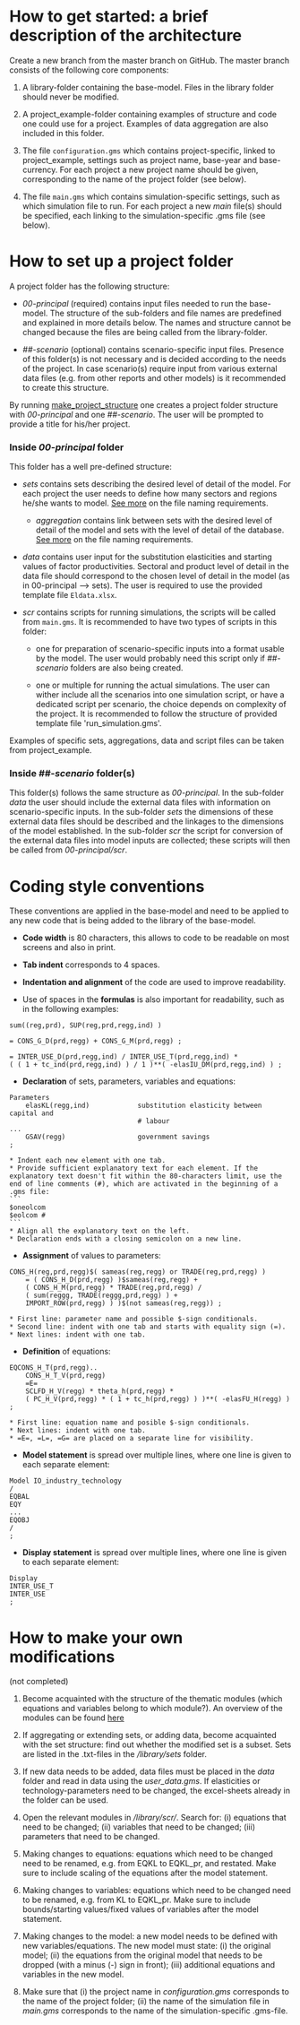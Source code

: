 # How to get started: a brief description of the architecture

Create a new branch from the master branch on GitHub. The master branch consists of the following core components:

1. A library-folder containing the base-model. Files in the library folder should never be modified.

2. A project_example-folder containing examples of structure and code one could use for a project. Examples of data aggregation are also included in this folder.

3. The file `configuration.gms` which contains project-specific, linked to project_example, settings such as project name, base-year and base-currency. For each project a new project name should be given, corresponding to the name of the project folder (see below).

4. The file `main.gms` which contains simulation-specific settings, such as which simulation file to run. For each project a new *main* file(s) should be specified, each linking to the simulation-specific .gms file (see below).

# How to set up a project folder

A project folder has the following structure:

* *00-principal* (required) contains input files needed to run the base-model. The structure of the sub-folders and file names are predefined and explained in more details below. The names and structure cannot be changed because the files are being called from the library-folder.

* *##-scenario* (optional) contains scenario-specific input files. Presence of this folder(s) is not necessary and is decided according to the needs of the project. In case scenario(s) require input from various external data files (e.g. from other reports and other models) is it recommended to create this structure.

By running [make_project_structure](make_project_structure.bat) one creates a project folder structure with *00-principal* and one *##-scenario*. The user will be prompted to provide a title for his/her project.

### Inside *00-principal* folder

This folder has a well pre-defined structure:

* *sets* contains sets describing the desired level of detail of the model. For each project the user needs to define how many sectors and regions he/she wants to model. [See more](documentation\readme's\readme_principal_sets.txt) on the file naming requirements.

    * *aggregation* contains link between sets with the desired level of detail of the model and sets with the level of detail of the database. [See more](documentation\readme's\readme_principal_sets_aggregation.txt) on the file naming requirements.

* *data* contains user input for the substitution elasticities and starting values of factor productivities. Sectoral and product level of detail in the data file should correspond to the chosen level of detail in the model (as in 00-principal --> sets). The user is required to use the provided template file `Eldata.xlsx`.

* *scr* contains scripts for running simulations, the scripts will be called from `main.gms`. It is recommended to have two types of scripts in this folder:

    * one for preparation of scenario-specific inputs into a format usable by the model. The user would probably need this script only if *##-scenario* folders are also being created.

    * one or multiple for running the actual simulations. The user can wither include all the scenarios into one simulation script, or have a dedicated script per scenario, the choice depends on complexity of the project. It is recommended to follow the structure of provided template file 'run_simulation.gms'.

Examples of specific sets, aggregations, data and script files can be taken from project_example.

### Inside *##-scenario* folder(s)

This folder(s) follows the same structure as *00-principal*. In the sub-folder *data* the user should include the external data files with information on scenario-specific inputs. In the sub-folder *sets* the dimensions of these external data files should be described and the linkages to the dimensions of the model established. In the sub-folder *scr* the script for conversion of the external data files into model inputs are collected; these scripts will then be called from *00-principal/scr*.

# Coding style conventions

These conventions are applied in the base-model and need to be applied to any new code that is being added to the library of the base-model.

* **Code width** is 80 characters, this allows to code to be readable on most screens and also in print.

* **Tab indent** corresponds to 4 spaces.

* **Indentation and alignment** of the code are used to improve readability.

* Use of spaces in the **formulas** is also important for readability, such as in the following examples:
```
sum((reg,prd), SUP(reg,prd,regg,ind) )

= CONS_G_D(prd,regg) + CONS_G_M(prd,regg) ;

= INTER_USE_D(prd,regg,ind) / INTER_USE_T(prd,regg,ind) *
( ( 1 + tc_ind(prd,regg,ind) ) / 1 )**( -elasIU_DM(prd,regg,ind) ) ;
```

* **Declaration** of sets, parameters, variables and equations:
```
Parameters
    elasKL(regg,ind)            substitution elasticity between capital and
                                # labour
...
    GSAV(regg)                  government savings
;
```
    * Indent each new element with one tab.
    * Provide sufficient explanatory text for each element. If the explanatory text doesn't fit within the 80-characters limit, use the end of line comments (#), which are activated in the beginning of a .gms file:
    ```
    $oneolcom
    $eolcom #
    ```
    * Align all the explanatory text on the left.
    * Declaration ends with a closing semicolon on a new line.

* **Assignment** of values to parameters:
```
CONS_H(reg,prd,regg)$( sameas(reg,regg) or TRADE(reg,prd,regg) )
    = ( CONS_H_D(prd,regg) )$sameas(reg,regg) +
    ( CONS_H_M(prd,regg) * TRADE(reg,prd,regg) /
    ( sum(reggg, TRADE(reggg,prd,regg) ) +
    IMPORT_ROW(prd,regg) ) )$(not sameas(reg,regg)) ;
```
    * First line: parameter name and possible $-sign conditionals.
    * Second line: indent with one tab and starts with equality sign (=).
    * Next lines: indent with one tab.

* **Definition** of equations:
```
EQCONS_H_T(prd,regg)..
    CONS_H_T_V(prd,regg)
    =E=
    SCLFD_H_V(regg) * theta_h(prd,regg) *
    ( PC_H_V(prd,regg) * ( 1 + tc_h(prd,regg) ) )**( -elasFU_H(regg) ) ;
```
    * First line: equation name and posible $-sign conditionals.
    * Next lines: indent with one tab.
    * =E=, =L=, =G= are placed on a separate line for visibility.

* **Model statement** is spread over multiple lines, where one line is given to each separate element:
```
Model IO_industry_technology
/
EQBAL
EQY
...
EQOBJ
/
;
```

* **Display statement** is spread over multiple lines, where one line is given to each separate element:
```
Display
INTER_USE_T
INTER_USE
;
```


# How to make your own modifications

(not completed)

1. Become acquainted with the structure of the thematic modules (which equations
   and variables belong to which module?). An overview of the modules can be
   found [here](http://htmlpreview.github.io/?https://raw.githubusercontent.com/em-plus/TNO-Eco-Mod/mastah_trond/modules.html?token=AHa1f0Ls09mStpGbCLxLWEdS3SvWSG_7ks5VVh0XwA%3D%3D)

2. If aggregating or extending sets, or adding data, become acquainted with the set
   structure: find out whether the modified set is a subset. Sets are
   listed in the .txt-files in the */library/sets* folder.

3. If new data needs to be added, data files must be placed in the
   *data* folder and read in data using the *user_data.gms*. If
   elasticities or technology-parameters need to be changed, the
   excel-sheets already in the folder can be used.

4. Open the relevant modules in */library/scr/*. Search
   for: (i) equations that need to be changed; (ii) variables that
   need to be changed; (iii) parameters that need to be changed.

6. Making changes to equations: equations which need to be changed need to be
   renamed, e.g. from EQKL to EQKL_pr, and restated. Make sure to
   include scaling of the equations after the model statement.

7. Making changes to variables: equations which need to be changed need to be
   renamed, e.g. from KL to EQKL_pr. Make sure to include
   bounds/starting values/fixed values of variables after the model
   statement.

8. Making changes to the model: a new model needs to be defined with
   new variables/equations. The new model must state: (i) the original
   model; (ii) the equations from the original model that needs to be
   dropped (with a minus (-) sign in front); (iii) additional
   equations and variables in the new model.

9. Make sure that (i) the project name in *configuration.gms*
   corresponds to the name of the project folder; (ii) the name of the
   simulation file in *main.gms* corresponds to the name of the
   simulation-specific .gms-file.



